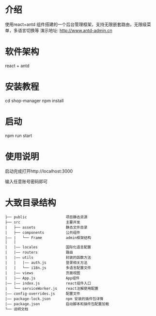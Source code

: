 
# 介绍
使用react+antd 组件搭建的一个后台管理框架，支持无限嵌套路由，无限级菜单，多语言切换等
演示地址: http://www.antd-admin.cn

# 软件架构
react + antd

# 安装教程
cd shop-manager
npm install

# 启动
npm run start

# 使用说明
启动完成打开http://localhost:3000

输入任意账号密码即可

# 大致目录结构
```
├── public                  项目静态资源
├── src                     主要开发
|   ├── assets              静态文件目录
|   ├── components          公共组件
|—— |   └── Frame           admin框架结构
|   |       
|   |—— locales             国际化语言配置
|   |—— routers             路由
|   |—— utils               封装的函数方法
|   |   |—— auth.js         登录相关方法
|   |   └── i18n.js         多语言配置文件
|   |—— views               页面视图
|   |—— App.js              App组件
|—— |—— index.js            react组件入口
|   └── serviceWorker.js    react注解使用配置
|—— config-overrides.js     配置文件
|—— package-lock.json       npm 安装的插件包详情
|—— package.json            启动脚本和插件包配置加载
└── 说明文档   
```